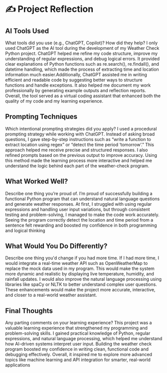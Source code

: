 # ✍️ Project Reflection

## AI Tools Used
What tools did you use (e.g., ChatGPT, Copilot)? How did they help?
I only used ChatGPT as the AI tool during the development of my Weather Check Python project. ChatGPT helped me refine my code structure, improve my understanding of regular expressions, and debug logical errors. It provided clear explanations of Python functions such as re.search(), re.findall(), and datetime handling, which made the process of extracting time and location information much easier.Additionally, ChatGPT assisted me in writing efficient and readable code by suggesting better ways to structure functions and handle exceptions. It also helped me document my work professionally by generating example outputs and reflection reports. Overall, the tool served as a virtual coding assistant that enhanced both the quality of my code and my learning experience.
## Prompting Techniques
Which intentional prompting strategies did you apply?
I used a procedural prompting strategy while working with ChatGPT. Instead of asking broad questions, I gave step-by-step instructions such as “write a function to extract location using regex” or “detect the time period ‘tomorrow’.” This approach helped me receive precise and structured responses. I also refined prompts based on the previous output to improve accuracy. Using this method made the learning process more interactive and helped me understand the logic behind each part of the weather-check program.
## What Worked Well?
Describe one thing you’re proud of.
I’m proud of successfully building a functional Python program that can understand natural language questions and generate weather responses. At first, I struggled with using regular expressions and handling user input variations, but through consistent testing and problem-solving, I managed to make the code work accurately. Seeing the program correctly detect the location and time period from a sentence felt rewarding and boosted my confidence in both programming and logical thinking
## What Would You Do Differently?
Describe one thing you'd change if you had more time.
If I had more time, I would integrate a real-time weather API such as OpenWeatherMap to replace the mock data used in my program. This would make the system more dynamic and realistic by displaying live temperature, humidity, and rainfall updates. I would also improve the natural language processing using libraries like spaCy or NLTK to better understand complex user questions. These enhancements would make the project more accurate, interactive, and closer to a real-world weather assistant.
## Final Thoughts
Any parting comments on your learning experience?
This project was a valuable learning experience that strengthened my programming and problem-solving skills. I gained practical knowledge of Python, regular expressions, and natural language processing, which helped me understand how AI-driven systems interpret user input. Building the weather check program boosted my confidence in writing clean, functional code and debugging effectively. Overall, it inspired me to explore more advanced topics like machine learning and API integration for smarter, real-world applications
